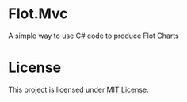 # Flot.Mvc

A simple way to use C# code to produce Flot Charts

# License

This project is licensed under [MIT License](https://opensource.org/licenses/MIT). 